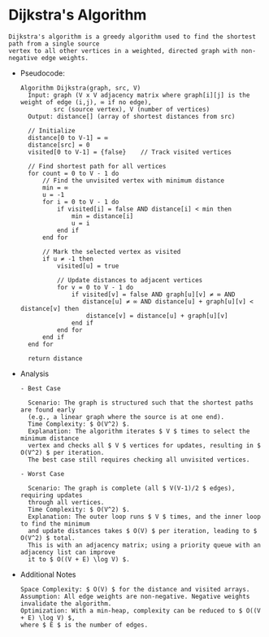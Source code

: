 # Dijkstra's Algorithm
    Dijkstra's algorithm is a greedy algorithm used to find the shortest path from a single source 
    vertex to all other vertices in a weighted, directed graph with non-negative edge weights.

* Pseudocode:
  ```
  Algorithm Dijkstra(graph, src, V)
    Input: graph (V x V adjacency matrix where graph[i][j] is the weight of edge (i,j), ∞ if no edge), 
           src (source vertex), V (number of vertices)
    Output: distance[] (array of shortest distances from src)
    
    // Initialize
    distance[0 to V-1] = ∞
    distance[src] = 0
    visited[0 to V-1] = {false}    // Track visited vertices
    
    // Find shortest path for all vertices
    for count = 0 to V - 1 do
        // Find the unvisited vertex with minimum distance
        min = ∞
        u = -1
        for i = 0 to V - 1 do
            if visited[i] = false AND distance[i] < min then
                min = distance[i]
                u = i
            end if
        end for
        
        // Mark the selected vertex as visited
        if u ≠ -1 then
            visited[u] = true
            
            // Update distances to adjacent vertices
            for v = 0 to V - 1 do
                if visited[v] = false AND graph[u][v] ≠ ∞ AND 
                   distance[u] ≠ ∞ AND distance[u] + graph[u][v] < distance[v] then
                    distance[v] = distance[u] + graph[u][v]
                end if
            end for
        end if
    end for
    
    return distance
  ```
* Analysis
  
      - Best Case
  
        Scenario: The graph is structured such that the shortest paths are found early
        (e.g., a linear graph where the source is at one end).
        Time Complexity: $ O(V^2) $.
        Explanation: The algorithm iterates $ V $ times to select the minimum distance
        vertex and checks all $ V $ vertices for updates, resulting in $ O(V^2) $ per iteration.
        The best case still requires checking all unvisited vertices.

      - Worst Case

        Scenario: The graph is complete (all $ V(V-1)/2 $ edges), requiring updates
        through all vertices.
        Time Complexity: $ O(V^2) $.
        Explanation: The outer loop runs $ V $ times, and the inner loop to find the minimum
        and update distances takes $ O(V) $ per iteration, leading to $ O(V^2) $ total.
        This is with an adjacency matrix; using a priority queue with an adjacency list can improve
        it to $ O((V + E) \log V) $.

* Additional Notes
  
      Space Complexity: $ O(V) $ for the distance and visited arrays.
      Assumption: All edge weights are non-negative. Negative weights invalidate the algorithm.
      Optimization: With a min-heap, complexity can be reduced to $ O((V + E) \log V) $,
      where $ E $ is the number of edges.
        
